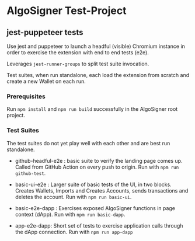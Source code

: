 # AlgoSigner Test-Project

## jest-puppeteer tests

Use jest and puppeteer to launch a headful (visible) Chromium instance in order to exercise the extension with end to end tests (e2e).

Leverages `jest-runner-groups` to split test suite invocation.

Test suites, when run standalone, each load the extension from scratch and create a new Wallet on each run.

### Prerequisites

Run `npm install` and `npm run build` successfully in the AlgoSigner root project.

### Test Suites

The test suites do not yet play well with each other and are best run standalone.

- github-headful-e2e : basic suite to verify the landing page comes up. Called from GitHub Action on every push to origin. Run with `npm run github-test`.

- basic-ui-e2e : Larger suite of basic tests of the UI, in two blocks. Creates Wallets, Imports and Creates Accounts, sends transactions and deletes the account. Run with `npm run basic-ui`.

- basic-e2e-dapp : Exercises exposed AlgoSigner functions in page context (dApp). Run with `npm run basic-dapp`.

- app-e2e-dapp: Short set of tests to exercise application calls through the dApp connection. Run with `npm run app-dapp`
